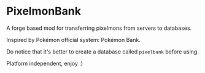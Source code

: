 # PixelmonBank
A forge based mod for transferring pixelmons from servers to databases.

Inspired by Pokémon official system: Pokémon Bank.

Do notice that it's better to create a database called `pixelbank` before using.

Platform independent, enjoy :)
